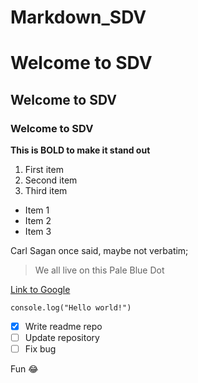 # Markdown_SDV

# Welcome to SDV
## Welcome to SDV
### Welcome to SDV

**This is BOLD to make it stand out**

1. First item
2. Second item
3. Third item

- Item 1
- Item 2
- Item 3

Carl Sagan once said, maybe not verbatim;
> We all live on this
> Pale Blue Dot

[Link to Google](www.google.com)

`console.log("Hello world!")`

- [x] Write readme repo
- [ ] Update repository
- [ ] Fix bug

Fun :joy: